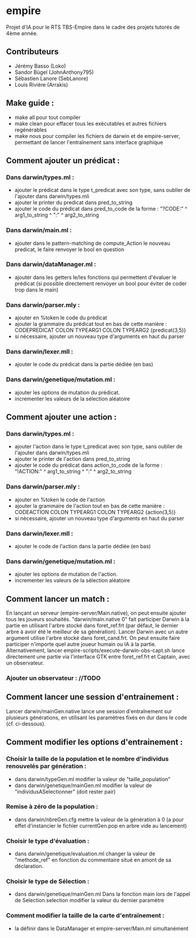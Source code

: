 # empire
Projet d'IA pour le RTS TBS-Empire dans le cadre des projets tutorés de 4ème année.

## Contributeurs
 - Jérémy Basso (Loko)
 - Sandor Bügel (JohnAnthony795)
 - Sébastien Lanore (SebLanore)
 - Louis Rivière (Arrakis)

## Make guide :

 - make all pour tout compiler
 - make clean pour effacer tous les exécutables et autres fichiers regénérables
 - make nous pour compiler les fichiers de darwin et de empire-server, permettant de lancer l'entraînement sans interface graphique


## Comment ajouter un prédicat :

### Dans darwin/types.ml : 
 - ajouter le prédicat dans le type t_predicat avec son type, sans oublier de l'ajouter dans darwin/types.mli
 - ajouter le printer du predicat dans pred_to_string
 - ajouter le code du prédicat dans pred_to_code de la forme : "?CODE:" ^ arg1_to_string ^ ":" ^ arg2_to_string
    
### Dans darwin/main.ml :
 - ajouter dans le pattern-matching de compute_Action le nouveau predicat, le faire renvoyer le bool en question 

### Dans darwin/dataManager.ml : 
 - ajouter dans les getters le/les fonctions qui permettent d'évaluer le prédicat (si possible directement renvoyer un bool pour éviter de coder trop dans le main)
 
### Dans darwin/parser.mly : 
 - ajouter en %token le code du prédicat
 - ajouter la grammaire du prédicat tout en bas de cette manière : CODEPREDICAT COLON TYPEARG1 COLON TYPEARG2 {predicat($3,$5)} 
 - si nécessaire, ajouter un nouveau type d'arguments en haut du parser
 
### Dans darwin/lexer.mll :
 - ajouter le code du prédicat dans la partie dédiée (en bas)
	
### Dans darwin/genetique/mutation.ml :
 - ajouter les options de mutation du prédicat.
 - incrementer les valeurs de la sélection aléatoire


## Comment ajouter une action :
### Dans darwin/types.ml : 
 - ajouter l'action dans le type t_predicat avec son type, sans oublier de l'ajouter dans darwin/types.mli
 - ajouter le printer de l'action dans pred_to_string
 - ajouter le code du prédicat dans action_to_code de la forme : "!ACTION:" ^ arg1_to_string ^ ":" ^ arg2_to_string
 
### Dans darwin/parser.mly : 
 - ajouter en %token le code de l'action
 - ajouter la grammaire de l'action tout en bas de cette manière : CODEACTION COLON TYPEARG1 COLON TYPEARG2 {action($3,$5)} 
 - si nécessaire, ajouter un nouveau type d'arguments en haut du parser
 
### Dans darwin/lexer.mll :
 - ajouter le code de l'action dans la partie dédiée (en bas)
  
### Dans darwin/genetique/mutation.ml :
 - ajouter les options de mutation de l'action.
 - incrementer les valeurs de la sélection aléatoire
  
	
## Comment lancer un match :

En lançant un serveur (empire-server/Main.native), on peut ensuite ajouter tous les joueurs souhaités. "darwin/main.native 0" fait participer 
Darwin à la partie en utilisant l'arbre stocké dans foret_ref.frt (par défaut, le dernier arbre à avoir été le meilleur de sa génération).
Lancer Darwin avec un autre argument utilise l'arbre stocké dans foret_cand.frt. On peut ensuite faire participer n'importe quel autre joueur 
humain ou IA à la partie.
Alternativement, lancer empire-scripts/execute-darwin-obs-capt.sh lance directement une partie via l'interface GTK entre foret_ref.frt et Captain, avec un observateur.

### Ajouter un observateur : //TODO


## Comment lancer une session d'entrainement :
Lancer darwin/mainGen.native lance une session d'entraînement sur plusieurs générations, en utilisant les paramètres fixés en dur dans le code (cf. ci-dessous).

## Comment modifier les options d'entrainement :
### Choisir la taille de la population et le nombre d'individus renouvelés par génération :
 - dans darwin/typeGen.ml  modifier la valeur de "taille_population" 
 - dans darwin/genetique/mainGen.ml  modifier la valeur de "individusASelectionner" (doit rester pair)
 
### Remise à zéro de la population :
 - dans darwin/nbreGen.cfg mettre la valeur de la génération à 0 (a pour effet d'instancier le fichier currentGen.pop en arbre vide au lancement)

### Choisir le type d'évaluation :
 - dans darwin/genetique/evaluation.ml changer la valeur de "methode_ref" en fonction du commentaire situé en amont de sa déclaration.

### Choisir le type de Sélection : 
 - dans darwin/genetique/mainGen.ml Dans la fonction main lors de l'appel de Selection.selection modifier la valeur du dernier paramètre
	
### Comment modifier la taille de la carte d'entraïnement :
 - la définir dans le DataManager et empire-server/Main.ml simultanément
